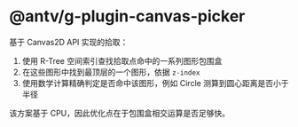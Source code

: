 # @antv/g-plugin-canvas-picker

基于 Canvas2D API 实现的拾取：

1. 使用 R-Tree 空间索引查找拾取点命中的一系列图形包围盒
2. 在这些图形中找到最顶层的一个图形，依据 `z-index`
3. 使用数学计算精确判定是否命中该图形，例如 Circle 测算到圆心距离是否小于半径

该方案基于 CPU，因此优化点在于包围盒相交运算是否足够快。
